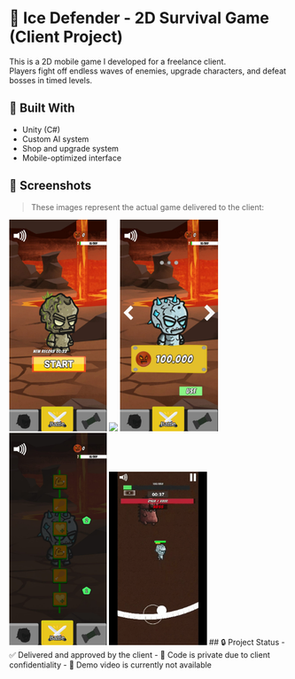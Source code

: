 # 🧊 Ice Defender - 2D Survival Game (Client Project)

This is a 2D mobile game I developed for a freelance client.  
Players fight off endless waves of enemies, upgrade characters, and defeat bosses in timed levels.

## 🔧 Built With
- Unity (C#)
- Custom AI system
- Shop and upgrade system
- Mobile-optimized interface

## 📸 Screenshots

> These images represent the actual game delivered to the client:
<img src="screenshots/Ice%20Defender%20(8).jpg" width="35%"/>
<img src="screenshots/Ice_defender_ch_change.gif" width="35%"/>
<img src="screenshots/Ice%20Defender%20(5).jpg" width="35%"/>
<img src="screenshots/Ice%20Defender%20(7).jpg" width="35%"/>
<img src="screenshots/boss.gif" width="35%"/>
## 🔒 Project Status
- ✅ Delivered and approved by the client  
- 🔐 Code is private due to client confidentiality  
- 📂 Demo video is currently not available
